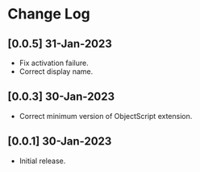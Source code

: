 # Change Log

## [0.0.5] 31-Jan-2023

- Fix activation failure.
- Correct display name.

## [0.0.3] 30-Jan-2023

- Correct minimum version of ObjectScript extension.

## [0.0.1] 30-Jan-2023

- Initial release.